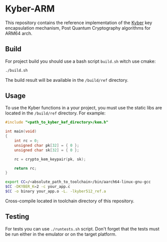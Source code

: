 # Kyber-ARM

This repository contains the reference implementation of the [Kyber](https://www.pq-crystals.org/kyber/) key encapsulation mechanism, Post Quantum Cryptography algorithms for ARM64 arch.

## Build

For project build you should use a bash script `build.sh` witch use cmake:
```sh
./build.sh
```
The build result will be available in the `/build/ref` directory.

## Usage

To use the Kyber functions in a your project, you must use the static libs are located in the `/build/ref` directory.
For example:

```c
#include "<path_to_kyber_kef_directory>/kem.h"

int main(void)
{
    int rc = 0;
    unsigned char pk[32] = { 0 };
    unsigned char sk[32] = { 0 };

    rc = crypto_kem_keypair(pk, sk);

    return rc;
}

```


```sh
export CC=/<absolute_path_to_toolchain>/bin/aarch64-linux-gnu-gcc
$CC -DKYBER_K=2 -c your_app.c
$CC -o binary your_app.o -L. -lkyber512_ref.a
```

Cross-compile located in toolchain directory of this repository.

## Testing

For tests you can use `./runtests.sh` script. Don't forget that the tests must be run either in the emulator or on the target platform.


